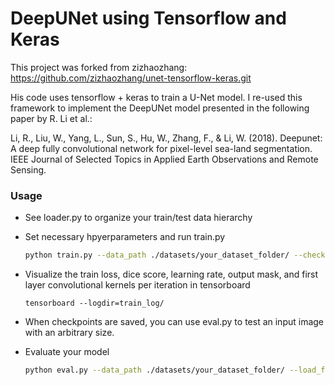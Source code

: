 # DeepUNet using Tensorflow and Keras
This project was forked from zizhaozhang: https://github.com/zizhaozhang/unet-tensorflow-keras.git

His code uses tensorflow + keras to train a U-Net model. I re-used this framework to implement the DeepUNet model presented in the following paper by R. Li et al.: 

Li, R., Liu, W., Yang, L., Sun, S., Hu, W., Zhang, F., & Li, W. (2018). Deepunet: A deep fully convolutional network for pixel-level sea-land segmentation. IEEE Journal of Selected Topics in Applied Earth Observations and Remote Sensing.


### Usage
- See loader.py to organize your train/test data hierarchy 
- Set necessary hpyerparameters and run train.py 

  ```bash
  python train.py --data_path ./datasets/your_dataset_folder/ --checkpoint_path ./checkpoints/unet_example/
  ``` 
- Visualize the train loss, dice score, learning rate, output mask, and first layer convolutional kernels per iteration in tensorboard

  ```
  tensorboard --logdir=train_log/
  ``` 
- When checkpoints are saved, you can use eval.py to test an input image with an arbitrary size.

- Evaluate your model
  ```bash
  python eval.py --data_path ./datasets/your_dataset_folder/ --load_from_checkpoint ./checkpoints/unet_example/model-0 --batch_size 1
  ```
